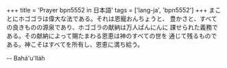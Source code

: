 +++
title = 'Prayer bpn5552 in 日本語'
tags = ['lang-ja', 'bpn5552']
+++
まことにホゴゴラは偉大な法である。それは恩寵おんちょうと、
        豊かさと、すべての良きものの源泉であり、ホゴゴラの献納は万人ばんにんに
         課せられた義務である。その献納によって賜たまわる恩恵は神のすべての世を
        通じて残るものである。神こそはすべてを所有し、恩恵に満ち給う。

-- Bahá'u'lláh
